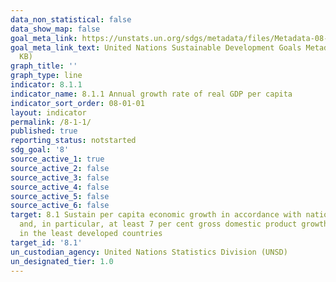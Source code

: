 ```yaml
---
data_non_statistical: false
data_show_map: false
goal_meta_link: https://unstats.un.org/sdgs/metadata/files/Metadata-08-01-01.pdf
goal_meta_link_text: United Nations Sustainable Development Goals Metadata (PDF 232
  KB)
graph_title: ''
graph_type: line
indicator: 8.1.1
indicator_name: 8.1.1 Annual growth rate of real GDP per capita
indicator_sort_order: 08-01-01
layout: indicator
permalink: /8-1-1/
published: true
reporting_status: notstarted
sdg_goal: '8'
source_active_1: true
source_active_2: false
source_active_3: false
source_active_4: false
source_active_5: false
source_active_6: false
target: 8.1 Sustain per capita economic growth in accordance with national circumstances
  and, in particular, at least 7 per cent gross domestic product growth per annum
  in the least developed countries
target_id: '8.1'
un_custodian_agency: United Nations Statistics Division (UNSD)
un_designated_tier: 1.0
---
```

